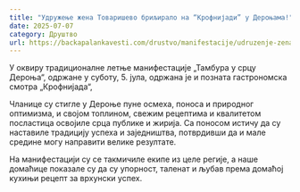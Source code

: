 ```yaml
---
title: "Удружење жена Товаришево бриљирало на “Крофнијади” у Дероњама!"
date: 2025-07-07
category: Друштво
url: https://backapalankavesti.com/drustvo/manifestacije/udruzenje-zena-tovarisevo-briljiralo-na-krofnijadi-u-deronjama/
---
```


У оквиру традиционалне летње манифестације „Тамбура у срцу Дероња“, одржане у суботу, 5. јула, одржана је и позната гастрономска смотра „Крофнијада“,

Чланице су стигле у Дероње пуне осмеха, поноса и природног оптимизма, и својом топлином, свежим рецептима и квалитетом посластица освојиле срца публике и жирија. Са поносом истичу да су наставиле традицију успеха и заједништва, потврдивши да и мале средине могу направити велике резултате.

На манифестацији су се такмичиле екипе из целе регије, а наше домаћице показале су да су упорност, таленат и љубав према домаћој кухињи рецепт за врхунски успех.
